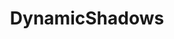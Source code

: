 ---
title: "DynamicShadows"
layout: demo
width: 640
height: 320
source: "Effects/DynamicShadows"
---